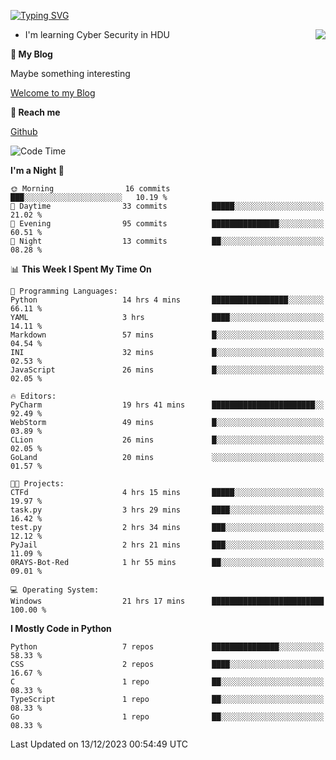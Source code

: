 [![Typing SVG](https://readme-typing-svg.herokuapp.com?font=Fira+Code&pause=1000&random=false&width=450&height=60&lines=Hello+%F0%9F%91%8B%F0%9F%8F%BB;I'm+JBNRZ)](https://git.io/typing-svg)

<a href="#">
  <img align="right" src="https://github-readme-stats.vercel.app/api?username=JBNRZ&show_icons=true&bg_color=15,f2f7fd,E0EAFC" />
</a>

- I'm learning Cyber Security in HDU

 **🌱 My Blog**

Maybe something interesting

[Welcome to my Blog](https://jbnrz.com.cn/)

 **💬 Reach me** 

[Github](https://github.com/JBNRZ)


<!--START_SECTION:waka-->
![Code Time](http://img.shields.io/badge/Code%20Time-171%20hrs%2040%20mins-blue)

**I'm a Night 🦉** 

```text
🌞 Morning                16 commits          ███░░░░░░░░░░░░░░░░░░░░░░   10.19 % 
🌆 Daytime                33 commits          █████░░░░░░░░░░░░░░░░░░░░   21.02 % 
🌃 Evening                95 commits          ███████████████░░░░░░░░░░   60.51 % 
🌙 Night                  13 commits          ██░░░░░░░░░░░░░░░░░░░░░░░   08.28 % 
```


📊 **This Week I Spent My Time On** 

```text
💬 Programming Languages: 
Python                   14 hrs 4 mins       █████████████████░░░░░░░░   66.11 % 
YAML                     3 hrs               ████░░░░░░░░░░░░░░░░░░░░░   14.11 % 
Markdown                 57 mins             █░░░░░░░░░░░░░░░░░░░░░░░░   04.54 % 
INI                      32 mins             █░░░░░░░░░░░░░░░░░░░░░░░░   02.53 % 
JavaScript               26 mins             █░░░░░░░░░░░░░░░░░░░░░░░░   02.05 % 

🔥 Editors: 
PyCharm                  19 hrs 41 mins      ███████████████████████░░   92.49 % 
WebStorm                 49 mins             █░░░░░░░░░░░░░░░░░░░░░░░░   03.89 % 
CLion                    26 mins             █░░░░░░░░░░░░░░░░░░░░░░░░   02.05 % 
GoLand                   20 mins             ░░░░░░░░░░░░░░░░░░░░░░░░░   01.57 % 

🐱‍💻 Projects: 
CTFd                     4 hrs 15 mins       █████░░░░░░░░░░░░░░░░░░░░   19.97 % 
task.py                  3 hrs 29 mins       ████░░░░░░░░░░░░░░░░░░░░░   16.42 % 
test.py                  2 hrs 34 mins       ███░░░░░░░░░░░░░░░░░░░░░░   12.12 % 
PyJail                   2 hrs 21 mins       ███░░░░░░░░░░░░░░░░░░░░░░   11.09 % 
0RAYS-Bot-Red            1 hr 55 mins        ██░░░░░░░░░░░░░░░░░░░░░░░   09.01 % 

💻 Operating System: 
Windows                  21 hrs 17 mins      █████████████████████████   100.00 % 
```

**I Mostly Code in Python** 

```text
Python                   7 repos             ███████████████░░░░░░░░░░   58.33 % 
CSS                      2 repos             ████░░░░░░░░░░░░░░░░░░░░░   16.67 % 
C                        1 repo              ██░░░░░░░░░░░░░░░░░░░░░░░   08.33 % 
TypeScript               1 repo              ██░░░░░░░░░░░░░░░░░░░░░░░   08.33 % 
Go                       1 repo              ██░░░░░░░░░░░░░░░░░░░░░░░   08.33 % 
```




 Last Updated on 13/12/2023 00:54:49 UTC
<!--END_SECTION:waka-->
